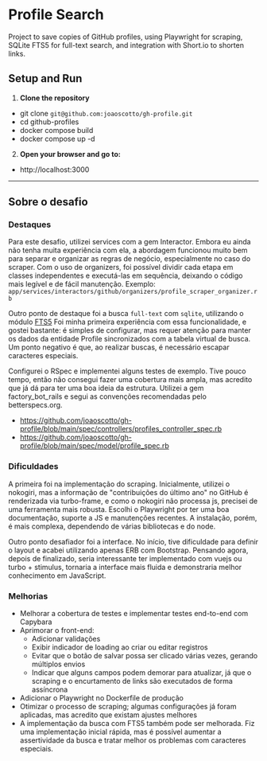 # Profile Search

Project to save copies of GitHub profiles, using Playwright for scraping, SQLite FTS5 for full-text search, and integration with Short.io to shorten links.

## Setup and Run

1. **Clone the repository**
  - git clone `git@github.com:joaoscotto/gh-profile.git`
  - cd github-profiles
  - docker compose build
  - docker compose up -d

2. **Open your browser and go to:**
  - http://localhost:3000

---

## Sobre o desafio

### Destaques

Para este desafio, utilizei services com a gem Interactor. Embora eu ainda não tenha muita experiência com ela, a abordagem funcionou muito bem para separar e organizar as regras de negócio, especialmente no caso do scraper. 
Com o uso de organizers, foi possível dividir cada etapa em classes independentes e executá-las em sequência, deixando o código mais legível e de fácil manutenção.
Exemplo: `app/services/interactors/github/organizers/profile_scraper_organizer.rb`

Outro ponto de destaque foi a busca `full-text` com `sqlite`, utilizando o módulo [FTS5](https://sqlite.org/fts5.html) Foi minha primeira experiência com essa funcionalidade, e gostei bastante: é simples de configurar, mas requer atenção para manter os dados da entidade Profile sincronizados com a tabela virtual de busca. Um ponto negativo é que, ao realizar buscas, é necessário escapar caracteres especiais.

Configurei o RSpec e implementei alguns testes de exemplo. Tive pouco tempo, então não consegui fazer uma cobertura mais ampla, mas acredito que já dá para ter uma boa ideia da estrutura. Utilizei a gem factory_bot_rails e segui as convenções recomendadas pelo betterspecs.org.

- https://github.com/joaoscotto/gh-profile/blob/main/spec/controllers/profiles_controller_spec.rb
- https://github.com/joaoscotto/gh-profile/blob/main/spec/model/profile_spec.rb


### Dificuldades

A primeira foi na implementação do scraping. Inicialmente, utilizei o nokogiri, mas a informação de "contribuições do último ano" no GitHub é renderizada via turbo-frame, e como o nokogiri não processa js, precisei de uma ferramenta mais robusta. Escolhi o Playwright por ter uma boa documentação, suporte a JS e manutenções recentes. A instalação, porém, é mais complexa, dependendo de várias bibliotecas e do node.

Outro ponto desafiador foi a interface. No início, tive dificuldade para definir o layout e acabei utilizando apenas ERB com Bootstrap. Pensando agora, depois de finalizado, seria interessante ter implementado com vuejs ou turbo + stimulus, tornaria a interface mais fluida e demonstraria melhor conhecimento em JavaScript.

### Melhorias

- Melhorar a cobertura de testes e implementar testes end-to-end com Capybara
- Aprimorar o front-end:
  - Adicionar validações
  - Exibir indicador de loading ao criar ou editar registros
  - Evitar que o botão de salvar possa ser clicado várias vezes, gerando múltiplos envios
  - Indicar que alguns campos podem demorar para atualizar, já que o scraping e o encurtamento de links são executados de forma assíncrona
- Adicionar o Playwright no Dockerfile de produção
- Otimizar o processo de scraping; algumas configurações já foram aplicadas, mas acredito que existam ajustes melhores
- A implementação da busca com FTS5 também pode ser melhorada. Fiz uma implementação inicial rápida, mas é possível aumentar a assertividade da busca e tratar melhor os problemas com caracteres especiais.
